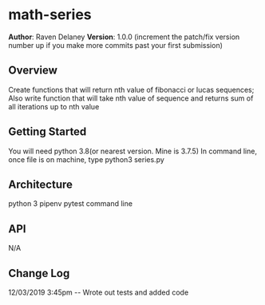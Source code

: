# math-series

**Author**: Raven Delaney
**Version**: 1.0.0 (increment the patch/fix version number up if you make more commits past your first submission)

## Overview
<!-- Provide a high level overview of what this application is and why you are building it, beyond the fact that it's an assignment for a Code Fellows 401 class. (i.e. What's your problem domain?) -->
Create functions that will return nth value of fibonacci or lucas sequences;
Also write function that will take nth value of sequence and returns sum of all iterations up to nth value

## Getting Started
<!-- What are the steps that a user must take in order to build this app on their own machine and get it running? -->
You will need python 3.8(or nearest version. Mine is 3.7.5)
In command line, once file is on machine, type
        python3 series.py

## Architecture
<!-- Provide a detailed description of the application design. What technologies (languages, libraries, etc) you're using, and any other relevant design information. This is also an area which you can include any visuals; flow charts, example usage gifs, screen captures, etc.-->
python 3
pipenv
pytest
command line

## API
<!-- Provide detailed instructions for your applications usage. This should include any methods or endpoints available to the user/client/developer. Each section should be formatted to provide clear syntax for usage, example calls including input data requirements and options, and example responses or return values. -->
N/A

## Change Log

<!-- Use this are to document the iterative changes made to your application as each feature is successfully implemented. Use time stamps. Here's an example:

01-01-2001 4:59pm - Added functionality to add and delete some things.
-->
12/03/2019 3:45pm -- Wrote out tests and added code
